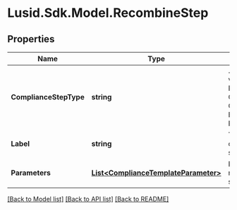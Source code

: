 # Lusid.Sdk.Model.RecombineStep

## Properties

Name | Type | Description | Notes
------------ | ------------- | ------------- | -------------
**ComplianceStepType** | **string** | . The available values are: FilterStep, GroupByStep, GroupFilterStep, BranchStep, RecombineStep | 
**Label** | **string** | The label of the compliance step | 
**Parameters** | [**List&lt;ComplianceTemplateParameter&gt;**](ComplianceTemplateParameter.md) | Parameters required for the step | 

[[Back to Model list]](../README.md#documentation-for-models) [[Back to API list]](../README.md#documentation-for-api-endpoints) [[Back to README]](../README.md)

